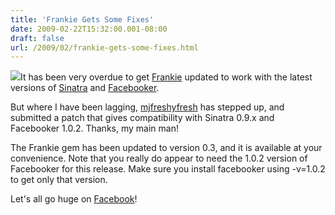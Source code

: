 ```yaml
---
title: 'Frankie Gets Some Fixes'
date: 2009-02-22T15:32:00.001-08:00
draft: false
url: /2009/02/frankie-gets-some-fixes.html
---
```


[![](http://neatorama.cachefly.net/images/2008-10/empire-state-building.jpg)](http://neatorama.cachefly.net/images/2008-10/empire-state-building.jpg)It has been very overdue to get [Frankie](http://github.com/deadprogrammer/frankie/tree/master) updated to work with the latest versions of [Sinatra](http://www.sinatrarb.com/) and [Facebooker](http://github.com/mmangino/facebooker/tree/master).  
  
But where I have been lagging, [mjfreshyfresh](http://blog.stepchangegroup.com/) has stepped up, and submitted a patch that gives compatibility with Sinatra 0.9.x and Facebooker 1.0.2. Thanks, my main man!  
  
The Frankie gem has been updated to version 0.3, and it is available at your convenience. Note that you really do appear to need the 1.0.2 version of Facebooker for this release. Make sure you install facebooker using -v=1.0.2 to get only that version.  
  
Let's all go huge on [Facebook](http://www.facebook.com)!
